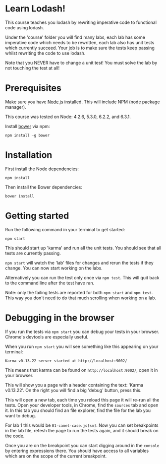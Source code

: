 # Learn Lodash!

This course teaches you lodash by rewriting imperative code to functional
code using lodash.

Under the 'course' folder you will find many labs, each lab has some
imperative code which needs to be rewritten, each lab also has unit
tests which currently succeed. Your job is to make sure the tests
keep passing whilst rewriting the code to use lodash. 

Note that you NEVER have to change a unit test! You must solve the lab
by not touching the test at all!

# Prerequisites

Make sure you have [Node.js](http://nodejs.org/) installed. This will include NPM (node package manager).

This course was tested on Node: 4.2.6, 5.3.0, 6.2.2, and 6.3.1.

Install [bower](http://bower.io/) via npm:
```
npm install -g bower
```

# Installation

First install the Node dependencies: 

```
npm install
```

Then install the Bower dependencies:

```
bower install
```

# Getting started

Run the following command in your terminal to get started:

```
npm start
```

This should start up 'karma' and run all the unit tests. You should
see that all tests are currently passing. 

`npm start` will watch the 'lab' files for changes and rerun the tests 
if they change. You can now start working on the labs.

Alternatively you can run the test only once via `npm test`. This will
quit back to the command line after the test have ran.

Note: only the failing tests are reported for both `npm start` and `npm test`.
This way you don't need to do that much scrolling when working on a lab.

# Debugging in the browser

If you run the tests via `npm start` you can debug your tests in your
browser. Chrome's devtools are especially useful.

When you run `npm start` you will see something like this appearing
on your terminal:

```
Karma v0.13.22 server started at http://localhost:9002/
```

This means that karma can be found on `http://localhost:9002/`, open
it in your browser.

This will show you a page with a header containing the text: 'Karma v0.13.22'.
On the right you will find a big 'debug' button, press this.

This will open a new tab, each time you reload this page it will re-run
all the tests. Open your developer tools, in Chrome, find the `sources` tab 
and open it. In this tab you should find an file explorer, find the file
for the lab you want to debug. 

For lab 1 this would be `01-camel-case.js[sm]`. Now you can set breakpoints 
in the lab file, refesh the page to run the tests again, and it should
break on the code.

Once you are on the breakpoint you can start digging around in the
`console` by entering expressions there. You should have access to
all variables which are on the scope of the current breakpoint.
